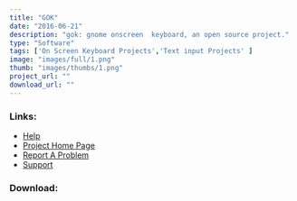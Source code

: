 ```yaml
---
title: "GOK"
date: "2016-06-21"
description: "gok: gnome onscreen  keyboard, an open source project."
type: "Software"
tags: ['On Screen Keyboard Projects','Text input Projects' ]
image: "images/full/1.png"
thumb: "images/thumbs/1.png"
project_url: ""
download_url: ""
---
```



### Links:
- <a href="http://www.gok.ca/usermanual.shtml">Help</a>
- <a href="http://www.gok.ca/gok.shtml">Project Home Page</a>
- <a href="http://bugzilla.gnome.org/enter_bug.cgi?product=gok">Report A Problem</a>
- <a href="http://mail.gnome.org/mailman/listinfo/gnome-accessibility-list">Support</a>

### Download:  